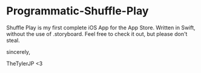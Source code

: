 # Programmatic-Shuffle-Play

Shuffle Play is my first complete iOS App for the App Store. 
Written in Swift, without the use of .storyboard. 
Feel free to check it out, but please don't steal.

sincerely,

TheTylerJP <3

